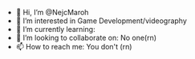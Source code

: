 - 👋 Hi, I’m @NejcMaroh
- 👀 I’m interested in Game Development/videography
- 🌱 I’m currently learning:
- 💞️ I’m looking to collaborate on: No one(rn)
- 📫 How to reach me: You don't (rn)

<!---
NejcMaroh/NejcMaroh is a ✨ special ✨ repository because its `README.md` (this file) appears on your GitHub profile.
You can click the Preview link to take a look at your changes.
--->
